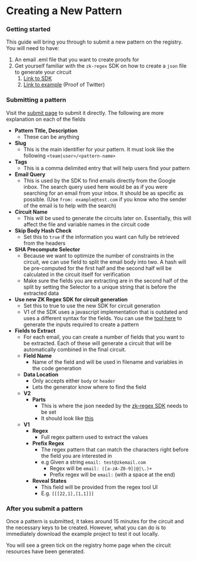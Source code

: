 # Creating a New Pattern

### Getting started

This guide will bring you through to submit a new pattern on the registry. You will need to have:

1. An email .eml file that you want to create proofs for
2. Get yourself familiar with the `zk-regex` SDK on how to create a `json` file to generate your circuit
   1. [Link to SDK](https://github.com/zkemail/zk-regex)
   2. [Link to example](https://github.com/zkemail/proof-of-twitter/blob/main/packages/circuits/src/twitter-reset.json) (Proof of Twitter)

### Submitting a pattern

Visit the [submit page](https://registry-dev.zkregex.com/submit) to submit it directly. The following are more explanation on each of the fields

* **Pattern Title, Description**
  * These can be anything
* **Slug**
  * This is the main identifier for your pattern. It must look like the following `<team|user>/<pattern-name>`
* **Tags**
  * This is a comma delimited entry that will help users find your pattern
* **Email Query**
  * This is used by the SDK to find emails directly from the Google inbox. The search query used here would be as if you were searching for an email from your inbox. It should be as specific as possible. (Use `from: example@test.com` if you know who the sender of the email is to help with the search)
* **Circuit Name**
  * This will be used to generate the circuits later on. Essentially, this will affect the file and variable names in the circuit code
* **Skip Body Hash Check**
  * Set this to `true` if the information you want can fully be retrieved from the headers
* **SHA Precompute Selector**
  * Because we want to optimize the number of constraints in the circuit, we can use field to split the email body into two. A hash will be pre-computed for the first half and the second half will be calculated in the circuit itself for verification
  * Make sure the fields you are extracting are in the second half of the split by setting the Selector to a unique string that is before the extracted data
* **Use new ZK Regex SDK for circuit generation**
  * Set this to true to use the new SDK for circuit generation
  * V1 of the SDK uses a javascript implementation that is outdated and uses a different syntax for the fields. You can use the [tool here](https://tool.zkregex.com/) to generate the inputs required to create a pattern
* **Fields to Extract**
  * For each email, you can create a number of fields that you want to be extracted. Each of these will generate a circuit that will be automatically combined in the final circuit.
  * **Field Name**
    * Name of the field and will be used in filename and variables in the code generation
  * **Data Location**
    * Only accepts either `body` or `header`
    * Lets the generator know where to find the field
  * **V2**
    * **Parts**
      * This is where the json needed by the [zk-regex SDK](https://github.com/zkemail/zk-regex) needs to be set
      * It should look like [this](https://github.com/zkemail/proof-of-twitter/blob/main/packages/circuits/src/twitter-reset.json)
  * **V1**
    * **Regex**
      * Full regex pattern used to extract the values
    * **Prefix Regex**
      * The regex pattern that can match the characters right before the field you are interested in
      * e.g Given a string `email: test@zkemail.com`
        * Regex will be `email: ([a-zA-Z0-9]|@|\.)+`
        * Prefix regex will be `email:` (with a space at the end)
    * **Reveal States**
      * This field will be provided from the regex tool UI
      * E.g. `[[[22,1],[1,1]]]`

### After you submit a pattern

Once a pattern is submitted, it takes around 15 minutes for the circuit and the necessary keys to be created. However, what you can do is to immediately download the example project to test it out locally.

You will see a green tick on the registry home page when the circuit resources have been generated.
